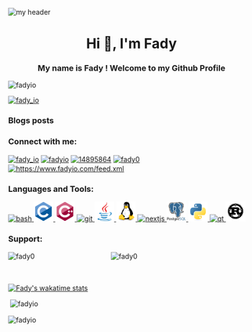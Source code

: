  ![my header](https://github.com/fady0/fady0/blob/main/readme_header.png)
<h1 align="center">Hi 👋, I'm Fady</h1>
<h3 align="center">My name is Fady ! Welcome to my Github Profile</h3>

<p align="left"> <img src="https://komarev.com/ghpvc/?username=fadyio&label=Profile%20views&color=0e75b6&style=flat" alt="fadyio" /> </p>

<p align="left"> <a href="https://twitter.com/fady_io" target="blank"><img src="https://img.shields.io/twitter/follow/fady_io?logo=twitter&style=for-the-badge" alt="fady_io" /></a> </p>

### Blogs posts
<!-- BLOG-POST-LIST:START -->

<!-- BLOG-POST-LIST:END -->

<h3 align="left">Connect with me:</h3>
<p align="left">
<a href="https://twitter.com/fady_io" target="blank"><img align="center" src="https://raw.githubusercontent.com/rahuldkjain/github-profile-readme-generator/master/src/images/icons/Social/twitter.svg" alt="fady_io" height="30" width="40" /></a>
<a href="https://linkedin.com/in/fadyio" target="blank"><img align="center" src="https://raw.githubusercontent.com/rahuldkjain/github-profile-readme-generator/master/src/images/icons/Social/linked-in-alt.svg" alt="fadyio" height="30" width="40" /></a>
<a href="https://stackoverflow.com/users/14895864" target="blank"><img align="center" src="https://raw.githubusercontent.com/rahuldkjain/github-profile-readme-generator/master/src/images/icons/Social/stack-overflow.svg" alt="14895864" height="30" width="40" /></a>
<a href="https://www.leetcode.com/fady0" target="blank"><img align="center" src="https://raw.githubusercontent.com/rahuldkjain/github-profile-readme-generator/master/src/images/icons/Social/leet-code.svg" alt="fady0" height="30" width="40" /></a>
<a href="/https://www.fadyio.com/feed.xml" target="blank"><img align="center" src="https://raw.githubusercontent.com/rahuldkjain/github-profile-readme-generator/master/src/images/icons/Social/rss.svg" alt="https://www.fadyio.com/feed.xml" height="30" width="40" /></a>
</p>

<h3 align="left">Languages and Tools:</h3>
<p align="left"> <a href="https://www.gnu.org/software/bash/" target="_blank" rel="noreferrer"> <img src="https://www.vectorlogo.zone/logos/gnu_bash/gnu_bash-icon.svg" alt="bash" width="40" height="40"/> </a> <a href="https://www.cprogramming.com/" target="_blank" rel="noreferrer"> <img src="https://raw.githubusercontent.com/devicons/devicon/master/icons/c/c-original.svg" alt="c" width="40" height="40"/> </a> <a href="https://www.w3schools.com/cpp/" target="_blank" rel="noreferrer"> <img src="https://raw.githubusercontent.com/devicons/devicon/master/icons/cplusplus/cplusplus-original.svg" alt="cplusplus" width="40" height="40"/> </a> <a href="https://git-scm.com/" target="_blank" rel="noreferrer"> <img src="https://www.vectorlogo.zone/logos/git-scm/git-scm-icon.svg" alt="git" width="40" height="40"/> </a> <a href="https://www.java.com" target="_blank" rel="noreferrer"> <img src="https://raw.githubusercontent.com/devicons/devicon/master/icons/java/java-original.svg" alt="java" width="40" height="40"/> </a> <a href="https://www.linux.org/" target="_blank" rel="noreferrer"> <img src="https://raw.githubusercontent.com/devicons/devicon/master/icons/linux/linux-original.svg" alt="linux" width="40" height="40"/> </a> <a href="https://nextjs.org/" target="_blank" rel="noreferrer"> <img src="https://cdn.worldvectorlogo.com/logos/nextjs-2.svg" alt="nextjs" width="40" height="40"/> </a> <a href="https://www.postgresql.org" target="_blank" rel="noreferrer"> <img src="https://raw.githubusercontent.com/devicons/devicon/master/icons/postgresql/postgresql-original-wordmark.svg" alt="postgresql" width="40" height="40"/> </a> <a href="https://www.python.org" target="_blank" rel="noreferrer"> <img src="https://raw.githubusercontent.com/devicons/devicon/master/icons/python/python-original.svg" alt="python" width="40" height="40"/> </a> <a href="https://www.qt.io/" target="_blank" rel="noreferrer"> <img src="https://upload.wikimedia.org/wikipedia/commons/0/0b/Qt_logo_2016.svg" alt="qt" width="40" height="40"/> </a> <a href="https://www.rust-lang.org" target="_blank" rel="noreferrer"> <img src="https://raw.githubusercontent.com/devicons/devicon/master/icons/rust/rust-plain.svg" alt="rust" width="40" height="40"/> </a> </p>

<h3 align="left">Support:</h3>
<p><a href="https://www.buymeacoffee.com/fady0"> <img align="left" src="https://cdn.buymeacoffee.com/buttons/v2/default-yellow.png" height="50" width="210" alt="fady0" /></a><a href="https://ko-fi.com/fady0"> <img align="left" src="https://cdn.ko-fi.com/cdn/kofi3.png?v=3" height="50" width="210" alt="fady0" /></a></p>
<br>
<br>
<br>

[![Fady's wakatime stats](https://github-readme-stats.vercel.app/api/wakatime?username=fady0)](https://github.com/anuraghazra/github-readme-stats)

<p>&nbsp;<img align="center" src="https://github-readme-stats.vercel.app/api?username=fadyio&show_icons=true&locale=en&theme=tokyonight" alt="fadyio" /></p>
<p><img align="center" src="https://github-readme-streak-stats.herokuapp.com/?user=fadyio&theme=tokyonight" alt="fadyio" /></p>

